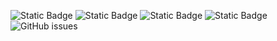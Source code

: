 ![Static Badge](https://img.shields.io/badge/blacklists-60-000000) ![Static Badge](https://img.shields.io/badge/blacklisted-2945823-cc0000) ![Static Badge](https://img.shields.io/badge/whitelisted-2242-00CC00) ![Static Badge](https://img.shields.io/badge/streaming_blacklist-28106-000000) ![GitHub issues](https://img.shields.io/github/issues/fabriziosalmi/blacklists)
